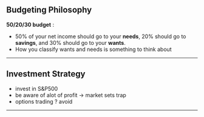 ## Budgeting Philosophy

**50/20/30 budget** : 
- 50% of your net income should go to your **needs**, 20% should go to **savings**, and 30% should go to your **wants**. 
- How you classify wants and needs is something to think about


---
## Investment Strategy 

- invest in S&P500
- be aware of alot of profit -> market sets trap 
- options trading ? avoid


---